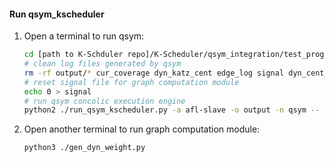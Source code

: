#### Run qsym_kscheduler
1. Open a terminal to run qsym:
    ```sh
    cd [path to K-Schduler repo]/K-Scheduler/qsym_integration/test_programs/libarchive/
    # clean log files generated by qsym
    rm -rf output/* cur_coverage dyn_katz_cent edge_log signal dyn_cent_version
    # reset signal file for graph computation module
    echo 0 > signal
    # run qsym concolic execution engine
    python2 ./run_qsym_kscheduler.py -a afl-slave -o output -n qsym -- ./bsdtar_vanilla -tf @@
    ```
2. Open another terminal to run graph computation module:
    ```sh
    python3 ./gen_dyn_weight.py
    ```
